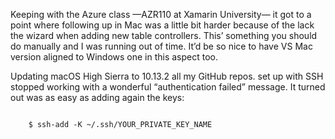 Keeping with the Azure class —AZR110 at Xamarin University— it got to a point
where following up in Mac was a little bit harder because of the lack the wizard
when adding new table controllers. This’ something you should do manually and I
was running out of time. It’d be so nice to have VS Mac version aligned to
Windows one in this aspect too.

Updating macOS High Sierra to 10.13.2 all my GitHub repos. set up with SSH
stopped working with a wonderful “authentication failed” message. It turned out
was as easy as adding again the keys:

~~~~~~~~~~~~~~~~~~~~~~~~~~~~~~~~~~~~~~~~~~~~~~~~~~~~~~~~~~~~~~~~~~~~~~~~~~~~~~~~

    $ ssh-add -K ~/.ssh/YOUR_PRIVATE_KEY_NAME
~~~~~~~~~~~~~~~~~~~~~~~~~~~~~~~~~~~~~~~~~~~~~~~~~~~~~~~~~~~~~~~~~~~~~~~~~~~~~~~~
